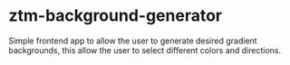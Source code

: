 # ztm-background-generator
Simple frontend app to allow the user to generate desired gradient backgrounds, this allow the user to select different colors and directions.
